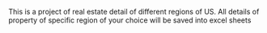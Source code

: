 This is a project of real estate detail of different regions of US.
All details of property of specific region of your choice will be saved into excel sheets 
